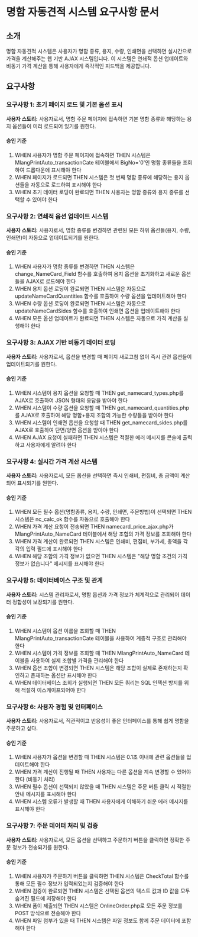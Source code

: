 # 명함 자동견적 시스템 요구사항 문서

## 소개

명함 자동견적 시스템은 사용자가 명함 종류, 용지, 수량, 인쇄면을 선택하면 실시간으로 가격을 계산해주는 웹 기반 AJAX 시스템입니다. 이 시스템은 연쇄적 옵션 업데이트와 비동기 가격 계산을 통해 사용자에게 즉각적인 피드백을 제공합니다.

## 요구사항

### 요구사항 1: 초기 페이지 로드 및 기본 옵션 표시

**사용자 스토리:** 사용자로서, 명함 주문 페이지에 접속하면 기본 명함 종류와 해당하는 용지 옵션들이 미리 로드되어 있기를 원한다.

#### 승인 기준
1. WHEN 사용자가 명함 주문 페이지에 접속하면 THEN 시스템은 MlangPrintAuto_transactionCate 테이블에서 BigNo='0'인 명함 종류들을 조회하여 드롭다운에 표시해야 한다
2. WHEN 페이지가 로드되면 THEN 시스템은 첫 번째 명함 종류에 해당하는 용지 옵션들을 자동으로 로드하여 표시해야 한다
3. WHEN 초기 데이터 로딩이 완료되면 THEN 사용자는 명함 종류와 용지 종류를 선택할 수 있어야 한다

### 요구사항 2: 연쇄적 옵션 업데이트 시스템

**사용자 스토리:** 사용자로서, 명함 종류를 변경하면 관련된 모든 하위 옵션들(용지, 수량, 인쇄면)이 자동으로 업데이트되기를 원한다.

#### 승인 기준
1. WHEN 사용자가 명함 종류를 변경하면 THEN 시스템은 change_NameCard_Field 함수를 호출하여 용지 옵션을 초기화하고 새로운 옵션들을 AJAX로 로드해야 한다
2. WHEN 용지 옵션 로딩이 완료되면 THEN 시스템은 자동으로 updateNameCardQuantities 함수를 호출하여 수량 옵션을 업데이트해야 한다
3. WHEN 수량 옵션 로딩이 완료되면 THEN 시스템은 자동으로 updateNameCardSides 함수를 호출하여 인쇄면 옵션을 업데이트해야 한다
4. WHEN 모든 옵션 업데이트가 완료되면 THEN 시스템은 자동으로 가격 계산을 실행해야 한다

### 요구사항 3: AJAX 기반 비동기 데이터 로딩

**사용자 스토리:** 사용자로서, 옵션을 변경할 때 페이지 새로고침 없이 즉시 관련 옵션들이 업데이트되기를 원한다.

#### 승인 기준
1. WHEN 시스템이 용지 옵션을 요청할 때 THEN get_namecard_types.php를 AJAX로 호출하여 JSON 형태의 응답을 받아야 한다
2. WHEN 시스템이 수량 옵션을 요청할 때 THEN get_namecard_quantities.php를 AJAX로 호출하여 해당 명함+용지 조합의 가능한 수량들을 받아야 한다
3. WHEN 시스템이 인쇄면 옵션을 요청할 때 THEN get_namecard_sides.php를 AJAX로 호출하여 단면/양면 옵션을 받아야 한다
4. WHEN AJAX 요청이 실패하면 THEN 시스템은 적절한 에러 메시지를 콘솔에 출력하고 사용자에게 알려야 한다

### 요구사항 4: 실시간 가격 계산 시스템

**사용자 스토리:** 사용자로서, 모든 옵션을 선택하면 즉시 인쇄비, 편집비, 총 금액이 계산되어 표시되기를 원한다.

#### 승인 기준
1. WHEN 모든 필수 옵션(명함종류, 용지, 수량, 인쇄면, 주문방법)이 선택되면 THEN 시스템은 nc_calc_ok 함수를 자동으로 호출해야 한다
2. WHEN 가격 계산 요청이 전송되면 THEN namecard_price_ajax.php가 MlangPrintAuto_NameCard 테이블에서 해당 조합의 가격 정보를 조회해야 한다
3. WHEN 가격 계산이 완료되면 THEN 시스템은 인쇄비, 편집비, 부가세, 총액을 각각의 입력 필드에 표시해야 한다
4. WHEN 해당 조합의 가격 정보가 없으면 THEN 시스템은 "해당 명함 조건의 가격 정보가 없습니다" 메시지를 표시해야 한다

### 요구사항 5: 데이터베이스 구조 및 관계

**사용자 스토리:** 시스템 관리자로서, 명함 옵션과 가격 정보가 체계적으로 관리되어 데이터 정합성이 보장되기를 원한다.

#### 승인 기준
1. WHEN 시스템이 옵션 이름을 조회할 때 THEN MlangPrintAuto_transactionCate 테이블을 사용하여 계층적 구조로 관리해야 한다
2. WHEN 시스템이 가격 정보를 조회할 때 THEN MlangPrintAuto_NameCard 테이블을 사용하여 실제 조합별 가격을 관리해야 한다
3. WHEN 옵션 조합이 변경되면 THEN 시스템은 해당 조합이 실제로 존재하는지 확인하고 존재하는 옵션만 표시해야 한다
4. WHEN 데이터베이스 조회가 실행되면 THEN 모든 쿼리는 SQL 인젝션 방지를 위해 적절히 이스케이프되어야 한다

### 요구사항 6: 사용자 경험 및 인터페이스

**사용자 스토리:** 사용자로서, 직관적이고 반응성이 좋은 인터페이스를 통해 쉽게 명함을 주문하고 싶다.

#### 승인 기준
1. WHEN 사용자가 옵션을 변경할 때 THEN 시스템은 0.1초 이내에 관련 옵션들을 업데이트해야 한다
2. WHEN 가격 계산이 진행될 때 THEN 사용자는 다른 옵션을 계속 변경할 수 있어야 한다 (비동기 처리)
3. WHEN 필수 옵션이 선택되지 않았을 때 THEN 시스템은 주문 버튼 클릭 시 적절한 안내 메시지를 표시해야 한다
4. WHEN 시스템 오류가 발생할 때 THEN 사용자에게 이해하기 쉬운 에러 메시지를 표시해야 한다

### 요구사항 7: 주문 데이터 처리 및 검증

**사용자 스토리:** 사용자로서, 모든 옵션을 선택하고 주문하기 버튼을 클릭하면 정확한 주문 정보가 전송되기를 원한다.

#### 승인 기준
1. WHEN 사용자가 주문하기 버튼을 클릭하면 THEN 시스템은 CheckTotal 함수를 통해 모든 필수 정보가 입력되었는지 검증해야 한다
2. WHEN 검증이 완료되면 THEN 시스템은 선택된 옵션의 텍스트 값과 ID 값을 모두 숨겨진 필드에 저장해야 한다
3. WHEN 폼이 제출되면 THEN 시스템은 OnlineOrder.php로 모든 주문 정보를 POST 방식으로 전송해야 한다
4. WHEN 파일 첨부가 있을 때 THEN 시스템은 파일 정보도 함께 주문 데이터에 포함해야 한다